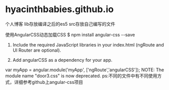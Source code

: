 ﻿# hyacinthbabies.github.io
个人博客
lib存放编译之后的es5
src存放自己编写的文件

使用AngularCSS动态加载CSS
$ npm install angular-css --save

1) Include the required JavaScript libraries in your index.html (ngRoute and UI Router are optional).

<script src="../javascripts/framefork/angular.min.js"></script>
<script src="../javascripts/framefork/angular-routes.min.js"></script>
<script src="../javascripts/framefork/angular-css.min.js"></script>
2) Add angularCSS as a dependency for your app.

var myApp = angular.module('myApp', ['ngRoute','angularCSS']);
NOTE: The module name "door3.css" is now deprecated.
ps:不同的文件中有不同使用方式，详细参考github上angular-css项目